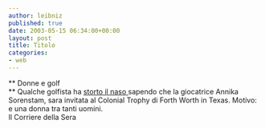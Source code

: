 ```yaml
---
author: leibniz
published: true
date: 2003-05-15 06:34:00+00:00
layout: post
title: Titolo
categories:
- web
---
```


   ** Donne e golf   
** Qualche golfista ha  [   storto il naso ](http://www.corriere.it/edicola/index.jsp?path=INTERNI&doc=GOLF)sapendo che la giocatrice Annika Sorenstam, sara invitata al Colonial Trophy di Forth Worth in Texas. Motivo: e una donna tra tanti uomini.   
Il Corriere della Sera
